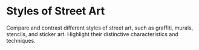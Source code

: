 # Styles of Street Art

Compare and contrast different styles of street art, such as graffiti, murals, stencils, and sticker art. Highlight their distinctive characteristics and techniques.